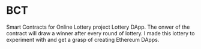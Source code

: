 # BCT
Smart Contracts for Online Lottery project
Lottery DApp. The onwer of the contract will draw a winner after every round of lottery. I made this lottery to experiment with and get a grasp of creating Ethereum DApps.

